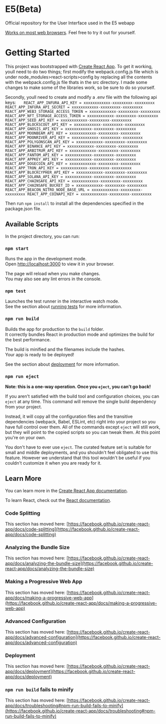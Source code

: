 # E5(Beta)

Official repository for the User Interface used in the E5 webapp

[Works on most web browsers](https://b35000.github.io/E5UI/). Feel free to try it out for yourself.

# Getting Started

This project was bootstrapped with [Create React App](https://github.com/facebook/create-react-app).
To get it working, youll need to do two things; first modify the webpack.config.js file which is under node_modules>react-scripts>config by replacing all the contents with the webpack.config.js file thats in the src directory. I made some changes to make some of the libraries work, so be sure to do so yourself.

Secondly, youll need to create and modify a .env file with the following api keys:
`   REACT_APP_INFURA_API_KEY = xxxxxxxxxxxx-xxxxxxxxx-xxxxxxxxx
    REACT_APP_INFURA_API_SECRET = xxxxxxxxxxxx-xxxxxxxxx-xxxxxxxxx
    REACT_APP_WEB3_STORAGE_ACCESS_TOKEN = xxxxxxxxxxxx-xxxxxxxxx-xxxxxxxxx
    REACT_APP_NFT_STORAGE_ACCESS_TOKEN = xxxxxxxxxxxx-xxxxxxxxx-xxxxxxxxx
    REACT_APP_SEED_API_KEY = xxxxxxxxxxxx-xxxxxxxxx-xxxxxxxxx
    REACT_APP_BLOCKSCOUT_API_KEY = xxxxxxxxxxxx-xxxxxxxxx-xxxxxxxxx
    REACT_APP_GNOSIS_API_KEY = xxxxxxxxxxxx-xxxxxxxxx-xxxxxxxxx
    REACT_APP_MOONBEAM_API_KEY = xxxxxxxxxxxx-xxxxxxxxx-xxxxxxxxx
    REACT_APP_MOONRIVER_API_KEY = xxxxxxxxxxxx-xxxxxxxxx-xxxxxxxxx
    REACT_APP_POLYGONSCAN_API_KEY = xxxxxxxxxxxx-xxxxxxxxx-xxxxxxxxx
    REACT_APP_BINANCE_API_KEY = xxxxxxxxxxxx-xxxxxxxxx-xxxxxxxxx
    REACT_APP_ARBITRUM_API_KEY = xxxxxxxxxxxx-xxxxxxxxx-xxxxxxxxx
    REACT_APP_FANTOM_API_KEY = xxxxxxxxxxxx-xxxxxxxxx-xxxxxxxxx
    REACT_APP_APPKEY_API_KEY = xxxxxxxxxxxx-xxxxxxxxx-xxxxxxxxx
    REACT_APP_DOGECOIN_API_KEY = xxxxxxxxxxxx-xxxxxxxxx-xxxxxxxxx
    REACT_APP_TRON_API_KEY = xxxxxxxxxxxx-xxxxxxxxx-xxxxxxxxx
    REACT_APP_BLOCKCYPHER_API_KEY = xxxxxxxxxxxx-xxxxxxxxx-xxxxxxxxx
    REACT_APP_SOLANA_API_KEY = xxxxxxxxxxxx-xxxxxxxxx-xxxxxxxxx
    REACT_APP_CHAINSAFE_API_KEY = xxxxxxxxxxxx-xxxxxxxxx-xxxxxxxxx
    REACT_APP_CHAINSAFE_BUCKET_ID = xxxxxxxxxxxx-xxxxxxxxx-xxxxxxxxx
    REACT_APP_BEACON_NITRO_NODE_BASE_URL = xxxxxxxxxxxx-xxxxxxxxx-xxxxxxxxx
    REACT_APP_COINAPI_KEY = xxxxxxxxxxxx-xxxxxxxxx-xxxxxxxxx`

Then run `npm install` to install all the dependencies specified in the package.json file.

## Available Scripts

In the project directory, you can run:

### `npm start`

Runs the app in the development mode.\
Open [http://localhost:3000](http://localhost:3000) to view it in your browser.

The page will reload when you make changes.\
You may also see any lint errors in the console.

### `npm test`

Launches the test runner in the interactive watch mode.\
See the section about [running tests](https://facebook.github.io/create-react-app/docs/running-tests) for more information.

### `npm run build`

Builds the app for production to the `build` folder.\
It correctly bundles React in production mode and optimizes the build for the best performance.

The build is minified and the filenames include the hashes.\
Your app is ready to be deployed!

See the section about [deployment](https://facebook.github.io/create-react-app/docs/deployment) for more information.

### `npm run eject`

**Note: this is a one-way operation. Once you `eject`, you can't go back!**

If you aren't satisfied with the build tool and configuration choices, you can `eject` at any time. This command will remove the single build dependency from your project.

Instead, it will copy all the configuration files and the transitive dependencies (webpack, Babel, ESLint, etc) right into your project so you have full control over them. All of the commands except `eject` will still work, but they will point to the copied scripts so you can tweak them. At this point you're on your own.

You don't have to ever use `eject`. The curated feature set is suitable for small and middle deployments, and you shouldn't feel obligated to use this feature. However we understand that this tool wouldn't be useful if you couldn't customize it when you are ready for it.

## Learn More

You can learn more in the [Create React App documentation](https://facebook.github.io/create-react-app/docs/getting-started).

To learn React, check out the [React documentation](https://reactjs.org/).

### Code Splitting

This section has moved here: [https://facebook.github.io/create-react-app/docs/code-splitting](https://facebook.github.io/create-react-app/docs/code-splitting)

### Analyzing the Bundle Size

This section has moved here: [https://facebook.github.io/create-react-app/docs/analyzing-the-bundle-size](https://facebook.github.io/create-react-app/docs/analyzing-the-bundle-size)

### Making a Progressive Web App

This section has moved here: [https://facebook.github.io/create-react-app/docs/making-a-progressive-web-app](https://facebook.github.io/create-react-app/docs/making-a-progressive-web-app)

### Advanced Configuration

This section has moved here: [https://facebook.github.io/create-react-app/docs/advanced-configuration](https://facebook.github.io/create-react-app/docs/advanced-configuration)

### Deployment

This section has moved here: [https://facebook.github.io/create-react-app/docs/deployment](https://facebook.github.io/create-react-app/docs/deployment)

### `npm run build` fails to minify

This section has moved here: [https://facebook.github.io/create-react-app/docs/troubleshooting#npm-run-build-fails-to-minify](https://facebook.github.io/create-react-app/docs/troubleshooting#npm-run-build-fails-to-minify)
